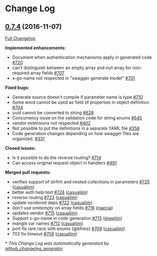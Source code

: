 # Change Log

## [0.7.4](https://github.com/sidewalklabs/go-swagger/tree/0.7.4) (2016-11-07)
[Full Changelog](https://github.com/sidewalklabs/go-swagger/compare/0.7.3...0.7.4)

**Implemented enhancements:**

- Document when authentication mechanisms apply in generated code [\#720](https://github.com/sidewalklabs/go-swagger/issues/720)
- can't distinguish between an empty array and null array for non-required array fields [\#707](https://github.com/sidewalklabs/go-swagger/issues/707)
- x-go-name not respected in "swagger generate model" [\#701](https://github.com/sidewalklabs/go-swagger/issues/701)

**Fixed bugs:**

- Generate source doesn't compile if parameter name is type [\#710](https://github.com/sidewalklabs/go-swagger/issues/710)
- Some word cannot be used as field of properties in object definition [\#704](https://github.com/sidewalklabs/go-swagger/issues/704)
- uuid cannot be converted to string [\#628](https://github.com/sidewalklabs/go-swagger/issues/628)
- Concurrency issue on the validation code for string enums [\#545](https://github.com/sidewalklabs/go-swagger/issues/545)
- vendor extensions not respected [\#402](https://github.com/sidewalklabs/go-swagger/issues/402)
- Not possible to put the definitions in a separate YAML file [\#358](https://github.com/sidewalklabs/go-swagger/issues/358)
- Code generation changes depending on how swagger files are organized. [\#331](https://github.com/sidewalklabs/go-swagger/issues/331)

**Closed issues:**

- Is it possible to do the reverse routing? [\#714](https://github.com/sidewalklabs/go-swagger/issues/714)
- Can access original request object in handlers [\#491](https://github.com/sidewalklabs/go-swagger/issues/491)

**Merged pull requests:**

- verifies support of strfmt and nested collections in parameters [\#725](https://github.com/sidewalklabs/go-swagger/pull/725) ([casualjim](https://github.com/casualjim))
- better auth help text [\#724](https://github.com/sidewalklabs/go-swagger/pull/724) ([casualjim](https://github.com/casualjim))
- reverse routing [\#723](https://github.com/sidewalklabs/go-swagger/pull/723) ([casualjim](https://github.com/casualjim))
- update vendored deps [\#722](https://github.com/sidewalklabs/go-swagger/pull/722) ([casualjim](https://github.com/casualjim))
- don't use omitempty on array fields [\#716](https://github.com/sidewalklabs/go-swagger/pull/716) ([rgarcia](https://github.com/rgarcia))
- updates vendor [\#715](https://github.com/sidewalklabs/go-swagger/pull/715) ([casualjim](https://github.com/casualjim))
- Support x-go-name in code generation [\#713](https://github.com/sidewalklabs/go-swagger/pull/713) ([dnephin](https://github.com/dnephin))
- mangle var names [\#712](https://github.com/sidewalklabs/go-swagger/pull/712) ([casualjim](https://github.com/casualjim))
- port fix rare race with enums \(@bfreis\) [\#709](https://github.com/sidewalklabs/go-swagger/pull/709) ([casualjim](https://github.com/casualjim))
- 702 fix timeout [\#708](https://github.com/sidewalklabs/go-swagger/pull/708) ([casualjim](https://github.com/casualjim))

\* *This Change Log was automatically generated by [github_changelog_generator](https://github.com/skywinder/Github-Changelog-Generator)*
